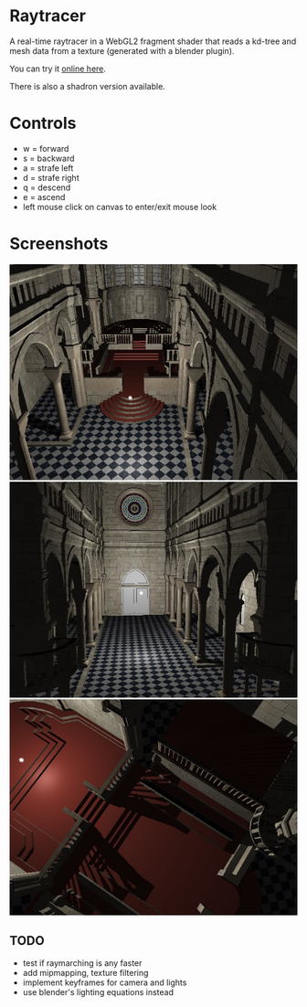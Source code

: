 # Raytracer

A real-time raytracer in a WebGL2 fragment shader that reads a kd-tree and mesh data from a texture (generated with a blender plugin).

You can try it [online here](http://ahillss.github.io/Raytracer/demo.html).

There is also a shadron version available.

# Controls

* w = forward
* s = backward
* a = strafe left
* d = strafe right
* q = descend
* e = ascend
* left mouse click on canvas to enter/exit mouse look


# Screenshots

![](misc/screenshot0.jpg)
![](misc/screenshot1.jpg)
![](misc/screenshot2.jpg)

## TODO

* test if raymarching is any faster
* add mipmapping, texture filtering
* implement keyframes for camera and lights
* use blender's lighting equations instead
